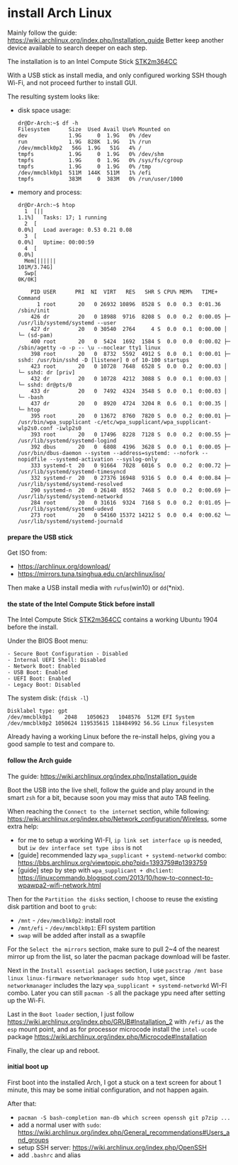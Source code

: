 # install Arch Linux

Mainly follow the guide: https://wiki.archlinux.org/index.php/Installation_guide
Better keep another device available to search deeper on each step.

The installation is to an Intel Compute Stick [STK2m364CC](https://ark.intel.com/content/www/us/en/ark/products/91981/intel-compute-stick-stk2m364cc.html)

With a USB stick as install media, and only configured working SSH though Wi-Fi, and not proceed further to install GUI.

The resulting system looks like:
- disk space usage:
  ```
  dr@Dr-Arch:~$ df -h
  Filesystem      Size  Used Avail Use% Mounted on
  dev             1.9G     0  1.9G   0% /dev
  run             1.9G  828K  1.9G   1% /run
  /dev/mmcblk0p2   56G  1.9G   51G   4% /
  tmpfs           1.9G     0  1.9G   0% /dev/shm
  tmpfs           1.9G     0  1.9G   0% /sys/fs/cgroup
  tmpfs           1.9G     0  1.9G   0% /tmp
  /dev/mmcblk0p1  511M  144K  511M   1% /efi
  tmpfs           383M     0  383M   0% /run/user/1000
  ```
- memory and process:
  ```
  dr@Dr-Arch:~$ htop
    1  [||                                                                                1.1%]   Tasks: 17; 1 running
    2  [                                                                                  0.0%]   Load average: 0.53 0.21 0.08 
    3  [                                                                                  0.0%]   Uptime: 00:00:59
    4  [                                                                                  0.0%]
    Mem[||||||                                                                      101M/3.74G]
    Swp[                                                                                 0K/0K]
  
      PID USER      PRI  NI  VIRT   RES   SHR S CPU% MEM%   TIME+  Command
        1 root       20   0 26932 10896  8528 S  0.0  0.3  0:01.36 /sbin/init
      426 dr         20   0 18988  9716  8208 S  0.0  0.2  0:00.05 ├─ /usr/lib/systemd/systemd --user
      427 dr         20   0 30540  2764     4 S  0.0  0.1  0:00.00 │  └─ (sd-pam)
      400 root       20   0  5424  1692  1584 S  0.0  0.0  0:00.02 ├─ /sbin/agetty -o -p -- \u --noclear tty1 linux
      398 root       20   0  8732  5592  4912 S  0.0  0.1  0:00.01 ├─ sshd: /usr/bin/sshd -D [listener] 0 of 10-100 startups
      423 root       20   0 10728  7648  6528 S  0.0  0.2  0:00.03 │  └─ sshd: dr [priv]
      432 dr         20   0 10728  4212  3088 S  0.0  0.1  0:00.03 │     └─ sshd: dr@pts/0
      433 dr         20   0  7492  4324  3548 S  0.0  0.1  0:00.03 │        └─ -bash
      437 dr         20   0  8920  4724  3204 R  0.6  0.1  0:00.35 │           └─ htop
      395 root       20   0 13672  8760  7820 S  0.0  0.2  0:00.01 ├─ /usr/bin/wpa_supplicant -c/etc/wpa_supplicant/wpa_supplicant-wlp2s0.conf -iwlp2s0
      393 root       20   0 17496  8228  7128 S  0.0  0.2  0:00.55 ├─ /usr/lib/systemd/systemd-logind
      392 dbus       20   0  6808  4196  3628 S  0.0  0.1  0:00.05 ├─ /usr/bin/dbus-daemon --system --address=systemd: --nofork --nopidfile --systemd-activation --syslog-only
      333 systemd-t  20   0 91664  7028  6016 S  0.0  0.2  0:00.72 ├─ /usr/lib/systemd/systemd-timesyncd
      332 systemd-r  20   0 27376 16948  9316 S  0.0  0.4  0:00.84 ├─ /usr/lib/systemd/systemd-resolved
      290 systemd-n  20   0 26148  8552  7468 S  0.0  0.2  0:00.69 ├─ /usr/lib/systemd/systemd-networkd
      284 root       20   0 31616  9324  7168 S  0.0  0.2  0:01.05 ├─ /usr/lib/systemd/systemd-udevd
      273 root       20   0 54160 15372 14212 S  0.0  0.4  0:00.62 └─ /usr/lib/systemd/systemd-journald
  ```


#### prepare the USB stick

Get ISO from:
- https://archlinux.org/download/
- https://mirrors.tuna.tsinghua.edu.cn/archlinux/iso/

Then make a USB install media with `rufus`(win10) or `dd`(*nix).


#### the state of the Intel Compute Stick before install

The Intel Compute Stick [STK2m364CC](https://ark.intel.com/content/www/us/en/ark/products/91981/intel-compute-stick-stk2m364cc.html) contains a working Ubuntu 1904 before the install.

Under the BIOS Boot menu:
```
- Secure Boot Configuration - Disabled
- Internal UEFI Shell: Disabled
- Network Boot: Enabled
- USB Boot: Enabled
- UEFI Boot: Enabled
- Legacy Boot: Disabled
```

The system disk: (`fdisk -l`)
```
Disklabel type: gpt
/dev/mmcblk0p1    2048   1050623   1048576  512M EFI System
/dev/mmcblk0p2 1050624 119535615 118484992 56.5G Linux filesystem
```

Already having a working Linux before the re-install helps, giving you a good sample to test and compare to.


#### follow the Arch guide

The guide: https://wiki.archlinux.org/index.php/Installation_guide

Boot the USB into the live shell,
follow the guide and play around in the smart `zsh` for a bit,
because soon you may miss that auto TAB feeling.

When reaching the `Connect to the internet` section,
while following: https://wiki.archlinux.org/index.php/Network_configuration/Wireless,
some extra help:
- for me to setup a working WI-FI, `ip link set interface up` is needed, but `iw dev interface set type ibss` is not
- [guide] recommended lazy `wpa_supplicant + systemd-networkd` combo: https://bbs.archlinux.org/viewtopic.php?pid=1393759#p1393759
- [guide] step by step with `wpa_supplicant + dhclient`: https://linuxcommando.blogspot.com/2013/10/how-to-connect-to-wpawpa2-wifi-network.html

Then for the `Partition the disks` section,
I choose to reuse the existing disk partition and boot to `grub`:
- `/mnt` - `/dev/mmcblk0p2`: install root
- `/mnt/efi` - `/dev/mmcblk0p1`: EFI system partition
- `swap` will be added after install as a swapfile

For the `Select the mirrors` section,
make sure to pull 2~4 of the nearest mirror up from the list,
so later the pacman package download will be faster.

Next in the `Install essential packages` section,
I use `pacstrap /mnt base linux linux-firmware networkmanager sudo htop wget`,
since `networkmanager` includes the lazy `wpa_supplicant + systemd-networkd` WI-FI combo.
Later you can still `pacman -S` all the package ypu need after setting up the Wi-Fi.

Last in the `Boot loader` section,
I just follow https://wiki.archlinux.org/index.php/GRUB#Installation_2 with `/efi/` as the `esp` mount point,
and as for processor microcode install the `intel-ucode` package https://wiki.archlinux.org/index.php/Microcode#Installation

Finally, the clear up and reboot.


#### initial boot up

First boot into the installed Arch,
I got a stuck on a text screen for about 1 minute,
this may be some initial configuration, and not happen again.

After that:
- `pacman -S bash-completion man-db which screen openssh git p7zip ...`
- add a normal user with `sudo`: https://wiki.archlinux.org/index.php/General_recommendations#Users_and_groups
- setup SSH server: https://wiki.archlinux.org/index.php/OpenSSH
- add `.bashrc` and alias
